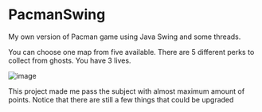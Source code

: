 # PacmanSwing
My own version of Pacman game using Java Swing and some threads.

You can choose one map from five available.
There are 5 different perks to collect from ghosts.
You have 3 lives.

![image](https://github.com/jtomaszewski03/PacmanSwing/assets/163217755/6dd256a2-f0dd-48c7-bcf3-eeaa19fd43b8)


This project made me pass the subject with almost maximum amount of points.
Notice that there are still a few things that could be upgraded
